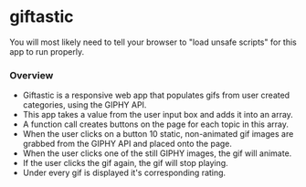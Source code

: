 # giftastic
You will most likely need to tell your browser to "load unsafe scripts" for this app to run properly.  

### Overview
* Giftastic is a responsive web app that populates gifs from user created categories, using the GIPHY API.  
* This app takes a value from the user input box and adds it into an array.  
* A function call creates buttons on the page for each topic in this array.  
* When the user clicks on a button 10 static, non-animated gif images are grabbed from the GIPHY API and placed onto the page.  
* When the user clicks one of the still GIPHY images, the gif will animate.  
* If the user clicks the gif again, the gif will stop playing.  
* Under every gif is displayed it's corresponding rating. 
